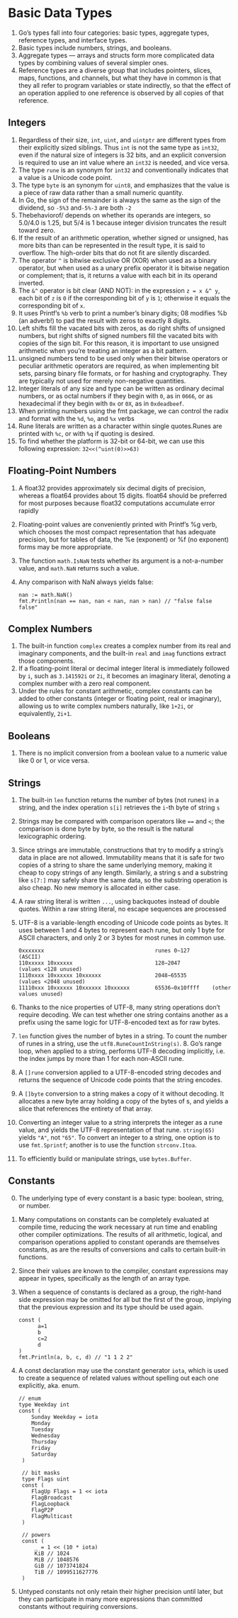 # Basic Data Types

1. Go’s types fall into four categories: basic types, aggregate types, reference types, and interface types. 
2. Basic types include numbers, strings, and booleans. 
3. Aggregate types — arrays and structs form more complicated data types by combining values of several simpler ones.
4. Reference types are a diverse group that includes pointers, slices, maps, functions, and channels, but what they have in common is that they all refer to program variables or state indirectly, so that the effect of an operation applied to one reference is observed by all copies of that reference.

## Integers
1. Regardless of their size, `int`, `uint`, and `uintptr` are different types from their explicitly sized siblings. Thus `int` is not the same type as `int32`, even if the natural size of integers is 32 bits, and an explicit conversion is required to use an int value where an `int32` is needed, and vice versa.
2. The type `rune` is an synonym for `int32` and conventionally indicates that a value is a Unicode code point.
3. The type `byte` is an synonym for `uint8`, and emphasizes that the value is a piece of raw data rather than a small numeric quantity.
4. In Go, the sign of the remainder is always the same as the sign of the dividend, so `-5%3` and`-5%-3` are both `-2`
5. Thebehaviorof/ depends on whether its operands are integers, so 5.0/4.0 is 1.25, but 5/4 is 1 because integer division truncates the result toward zero.
4. If the result of an arithmetic operation, whether signed or unsigned, has more bits than can be represented in the result type, it is said to overflow. The high-order bits that do not fit are silently discarded.
5. The operator `^` is bitwise exclusive OR (XOR) when used as a binary operator, but when used as a unary prefix operator it is bitwise negation or complement; that is, it returns a value with each bit in its operand inverted.
6. The `&^` operator is bit clear (AND NOT): in the expression `z = x &^ y`, each bit of `z` is `0` if the corresponding bit of `y` is `1`; otherwise it equals the corresponding bit of `x`.
7. It uses Printf’s `%b` verb to print a number’s binary digits; 08 modifies %b (an adverb!) to pad the result with zeros to exactly 8 digits.
8. Left shifts fill the vacated bits with zeros, as do right shifts of unsigned numbers, but right shifts of signed numbers fill the vacated bits with copies of the sign bit. For this reason, it is important to use unsigned arithmetic when you’re treating an integer as a bit pattern.
9. unsigned numbers tend to be used only when their bitwise operators or peculiar arithmetic operators are required, as when implementing bit sets, parsing binary file formats, or for hashing and cryptography. They are typically not used for merely non-negative quantities.
10. Integer literals of any size and type can be written as ordinary decimal numbers, or as octal numbers if they begin with `0`, as in `0666`, or as hexadecimal if they begin with `0x` or `0X`, as in `0xdeadbeef`.
11. When printing numbers using the fmt package, we can control the radix and format with the `%d`, `%o`, and `%x` verbs
12. Rune literals are written as a character within single quotes.Runes are printed with `%c`, or with `%q` if quoting is desired.
13. To find whether the platform is 32-bit or 64-bit, we can use this following expression: `32<<(^uint(0)>>63)`

## Floating-Point Numbers
1. A float32 provides approximately six decimal digits of precision, whereas a float64 provides about 15 digits. float64 should be preferred for most purposes because float32 computations accumulate error rapidly
2. Floating-point values are conveniently printed with Printf’s %g verb, which chooses the most compact representation that has adequate precision, but for tables of data, the %e (exponent) or %f (no exponent) forms may be more appropriate.
3. The function `math.IsNaN` tests whether its argument is a not-a-number value, and `math.NaN` returns such a value. 
4. Any comparison with NaN always yields false:

      ```
      nan := math.NaN()
      fmt.Println(nan == nan, nan < nan, nan > nan) // "false false false"
      ```
 
 ## Complex Numbers
 1. The built-in function `complex` creates a complex number from its real and imaginary components, and the built-in `real` and `imag` functions extract those components.
 2. If a floating-point literal or decimal integer literal is immediately followed by `i`, such as `3.141592i` or `2i`, it becomes an imaginary literal, denoting a complex number with a zero real component.
 3. Under the rules for constant arithmetic, complex constants can be added to other constants (integer or floating point, real or imaginary), allowing us to write complex numbers naturally, like `1+2i`, or equivalently, `2i+1`.
 
## Booleans
1. There is no implicit conversion from a boolean value to a numeric value like 0 or 1, or vice versa.

## Strings
1. The built-in `len` function returns the number of bytes (not runes) in a string, and the index operation `s[i]` retrieves the `i`-th byte of string `s`
2. Strings may be compared with comparison operators like `==` and `<`; the comparison is done byte by byte, so the result is the natural lexicographic ordering.
3. Since strings are immutable, constructions that try to modify a string’s data in place are not allowed. Immutability means that it is safe for two copies of a string to share the same underlying memory, making it cheap to copy strings of any length. Similarly, a string s and a substring like `s[7:]` may safely share the same data, so the substring operation is also cheap. No new memory is allocated in either case.
4. A raw string literal is written ``...``, using backquotes instead of double quotes. Within a raw string literal, no escape sequences are processed
5. UTF-8 is a variable-length encoding of Unicode code points as bytes. It uses between 1 and 4 bytes to represent each rune, but only 1 byte for ASCII characters, and only 2 or 3 bytes for most runes in common use.

      ```
      0xxxxxxx                                   runes 0−127       (ASCII)
      110xxxxx 10xxxxxx                          128−2047          (values <128 unused)
      1110xxxx 10xxxxxx 10xxxxxx                 2048−65535        (values <2048 unused)
      11110xxx 10xxxxxx 10xxxxxx 10xxxxxx        65536−0x10ffff    (other values unused)
      ```

6. Thanks to the nice properties of UTF-8, many string operations don’t require decoding. We can test whether one string contains another as a prefix using the same logic for UTF-8-encoded text as for raw bytes.

7. `len` function gives the number of bytes in a string. To count the number of runes in a string, use the `utf8.RuneCountInString(s)`. 8. Go’s range loop, when applied to a string, performs UTF-8 decoding implicitly, i.e. the index jumps by more than 1 for each non-ASCII rune.
8. A `[]rune` conversion applied to a UTF-8-encoded string decodes and returns the sequence of Unicode code points that the string encodes.
9. A `[]byte` conversion to a string makes a copy of it without decoding. It allocates a new byte array holding a copy of the bytes of s, and yields a slice that references the entirety of that array.
10. Converting an integer value to a string interprets the integer as a rune value, and yields the UTF-8 representation of that rune. `string(65)` yields `"A"`, not `"65"`. To convert an integer to a string, one option is to use `fmt.Sprintf`; another is to use the function `strconv.Itoa`.
11. To efficiently build or manipulate strings, use `bytes.Buffer`.

## Constants
0. The underlying type of every constant is a basic type: boolean, string, or number.
1. Many computations on constants can be completely evaluated at compile time, reducing the work necessary at run time and enabling other compiler optimizations. The results of all arithmetic, logical, and comparison operations applied to constant operands are themselves constants, as are the results of conversions and calls to certain built-in functions.
2. Since their values are known to the compiler, constant expressions may appear in types, specifically as the length of an array type.
3. When a sequence of constants is declared as a group, the right-hand side expression may be omitted for all but the first of the group, implying that the previous expression and its type should be used again.
            
      ```
      const (
            a=1
            b 
            c=2 
            d
      )
      fmt.Println(a, b, c, d) // "1 1 2 2"
      ```

4. A const declaration may use the constant generator `iota`, which is used to create a sequence of related values without spelling out each one explicitly, aka. enum.

     ```
     // enum
     type Weekday int
     const (
         Sunday Weekday = iota
         Monday
         Tuesday
         Wednesday
         Thursday
         Friday
         Saturday
      )
      
      // bit masks
      type Flags uint
      const (
         FlagUp Flags = 1 << iota
         FlagBroadcast
         FlagLoopback
         FlagP2P
         FlagMulticast
      )
      
      // powers
      const (
          _ = 1 << (10 * iota)
          KiB // 1024
          MiB // 1048576
          GiB // 1073741824
          TiB // 1099511627776
      )
      ```

5. Untyped constants not only retain their higher precision until later, but they can participate in many more expressions than committed constants without requiring conversions. 